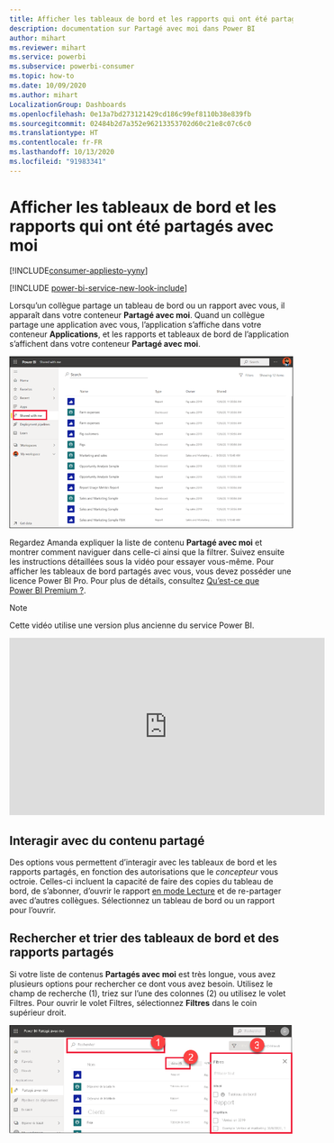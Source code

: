 ```yaml
---
title: Afficher les tableaux de bord et les rapports qui ont été partagés avec moi
description: documentation sur Partagé avec moi dans Power BI
author: mihart
ms.reviewer: mihart
ms.service: powerbi
ms.subservice: powerbi-consumer
ms.topic: how-to
ms.date: 10/09/2020
ms.author: mihart
LocalizationGroup: Dashboards
ms.openlocfilehash: 0e13a7bd273121429cd186c99ef8110b38e839fb
ms.sourcegitcommit: 02484b2d7a352e96213353702d60c21e8c07c6c0
ms.translationtype: HT
ms.contentlocale: fr-FR
ms.lasthandoff: 10/13/2020
ms.locfileid: "91983341"
---
```

# <a name="display-the-dashboards-and-reports-that-have-been-shared-with-me"></a>Afficher les tableaux de bord et les rapports qui ont été partagés avec moi

[!INCLUDE[consumer-appliesto-yyny](../includes/consumer-appliesto-yyny.md)]

[!INCLUDE [power-bi-service-new-look-include](../includes/power-bi-service-new-look-include.md)]

Lorsqu’un collègue partage un tableau de bord ou un rapport avec vous, il apparaît dans votre conteneur **Partagé avec moi**. Quand un collègue partage une application avec vous, l’application s’affiche dans votre conteneur **Applications**, et les rapports et tableaux de bord de l’application s’affichent dans votre conteneur **Partagé avec moi**.   

![Icône de partage](./media/end-user-shared-with-me/power-bi-shared-with-me.png)

Regardez Amanda expliquer la liste de contenu **Partagé avec moi** et montrer comment naviguer dans celle-ci ainsi que la filtrer. Suivez ensuite les instructions détaillées sous la vidéo pour essayer vous-même. Pour afficher les tableaux de bord partagés avec vous, vous devez posséder une licence Power BI Pro. Pour plus de détails, consultez [Qu’est-ce que Power BI Premium ?](../admin/service-premium-what-is.md).
    

> [!NOTE]
> Cette vidéo utilise une version plus ancienne du service Power BI.
    

<iframe width="560" height="315" src="https://www.youtube.com/embed/G26dr2PsEpk" frameborder="0" allowfullscreen></iframe>

## <a name="interact-with-shared-content"></a>Interagir avec du contenu partagé

Des options vous permettent d’interagir avec les tableaux de bord et les rapports partagés, en fonction des autorisations que le *concepteur* vous octroie. Celles-ci incluent la capacité de faire des copies du tableau de bord, de s’abonner, d’ouvrir le rapport [en mode Lecture](end-user-reading-view.md) et de re-partager avec d’autres collègues. Sélectionnez un tableau de bord ou un rapport pour l’ouvrir.


## <a name="search-and-sort-shared-dashboards-and-reports"></a>Rechercher et trier des tableaux de bord et des rapports partagés
Si votre liste de contenus **Partagés avec moi** est très longue, vous avez plusieurs options pour rechercher ce dont vous avez besoin. Utilisez le champ de recherche (1), triez sur l’une des colonnes (2) ou utilisez le volet Filtres. Pour ouvrir le volet Filtres, sélectionnez **Filtres** dans le coin supérieur droit.    

![Tableau de bord - Propriétaire et recherche](./media/end-user-shared-with-me/power-bi-filter.png)
